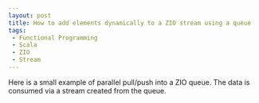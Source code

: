 ```yaml
---
layout: post
title: How to add elements dynamically to a ZIO stream using a queue
tags:
 - Functional Programming
 - Scala
 - ZIO
 - Stream
---
```


Here is a small example of parallel pull/push into a ZIO queue. The data is consumed via a stream created from the queue.

<script src="https://gist.github.com/loicdescotte/05a34d3c39be327dcf1796a54aecf898.js"></script>

